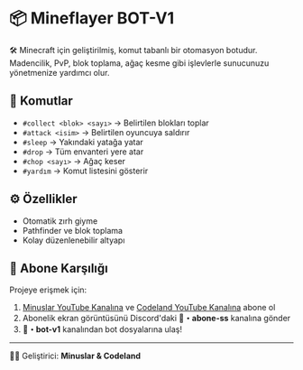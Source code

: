 # 📦 Mineflayer BOT-V1

🛠️ Minecraft için geliştirilmiş, komut tabanlı bir otomasyon botudur.  
Madencilik, PvP, blok toplama, ağaç kesme gibi işlevlerle sunucunuzu yönetmenize yardımcı olur.

## 📌 Komutlar
- `#collect <blok> <sayı>` → Belirtilen blokları toplar  
- `#attack <isim>` → Belirtilen oyuncuya saldırır  
- `#sleep` → Yakındaki yatağa yatar  
- `#drop` → Tüm envanteri yere atar  
- `#chop <sayı>` → Ağaç keser  
- `#yardım` → Komut listesini gösterir

## ⚙️ Özellikler
- Otomatik zırh giyme
- Pathfinder ve blok toplama
- Kolay düzenlenebilir altyapı

## 🎁 Abone Karşılığı
Projeye erişmek için:  
1. [Minuslar YouTube Kanalına](https://www.youtube.com/@Minuslar_62382) ve [Codeland YouTube Kanalına](https://www.youtube.com/@codeland.23/shorts) abone ol  
2. Abonelik ekran görüntüsünü Discord'daki **📸・abone-ss** kanalına gönder  
3. **🤖・bot-v1** kanalından bot dosyalarına ulaş!

---

👨‍💻 Geliştirici: **Minuslar & Codeland**
